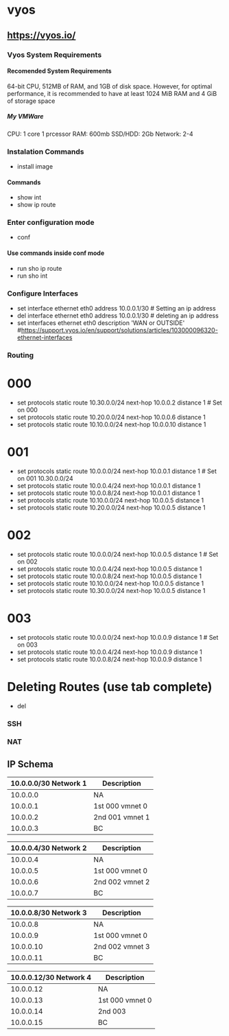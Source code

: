 # vyos
https://vyos.io/
------

### Vyos System Requirements

#### Recomended System Requirements
64-bit CPU, 512MB of RAM, and 1GB of disk space. However, for optimal performance, it is recommended to have at least 1024 MiB RAM and 4 GiB of storage space

##### My VMWare
CPU: 1 core 1 prcessor
RAM: 600mb
SSD/HDD: 2Gb
Network: 2-4

### Instalation Commands 
- install image

#### Commands
- show int
- show ip route

### Enter configuration mode
- conf
#### Use commands inside conf mode
- run sho ip route
- run sho int

### Configure Interfaces
- set interface ethernet eth0 address 10.0.0.1/30 # Setting an ip address
- del interface ethernet eth0 address 10.0.0.1/30 # deleting an ip address
- set interfaces ethernet eth0 description 'WAN or OUTSIDE' #https://support.vyos.io/en/support/solutions/articles/103000096320-ethernet-interfaces

### Routing
# 000
- set protocols static route 10.30.0.0/24 next-hop 10.0.0.2 distance 1 # Set on 000
- set protocols static route 10.20.0.0/24 next-hop 10.0.0.6 distance 1
- set protocols static route 10.10.0.0/24 next-hop 10.0.0.10 distance 1

# 001
- set protocols static route 10.0.0.0/24 next-hop 10.0.0.1 distance 1 # Set on 001 10.30.0.0/24
- set protocols static route 10.0.0.4/24 next-hop 10.0.0.1 distance 1
- set protocols static route 10.0.0.8/24 next-hop 10.0.0.1 distance 1
- set protocols static route 10.10.0.0/24 next-hop 10.0.0.5 distance 1
- set protocols static route 10.20.0.0/24 next-hop 10.0.0.5 distance 1

# 002
- set protocols static route 10.0.0.0/24 next-hop 10.0.0.5 distance 1 # Set on 002
- set protocols static route 10.0.0.4/24 next-hop 10.0.0.5 distance 1
- set protocols static route 10.0.0.8/24 next-hop 10.0.0.5 distance 1
- set protocols static route 10.10.0.0/24 next-hop 10.0.0.5 distance 1
- set protocols static route 10.30.0.0/24 next-hop 10.0.0.5 distance 1

# 003
- set protocols static route 10.0.0.0/24 next-hop 10.0.0.9 distance 1 # Set on 003
- set protocols static route 10.0.0.4/24 next-hop 10.0.0.9 distance 1
- set protocols static route 10.0.0.8/24 next-hop 10.0.0.9 distance 1

# Deleting Routes (use tab complete)
- del


### SSH

### NAT



## IP Schema

| 10.0.0.0/30 Network 1 | Description |
| ------------------------- | ---------- |
| 10.0.0.0 | NA |
| 10.0.0.1 | 1st 000 vmnet 0 |
| 10.0.0.2 | 2nd 001 vmnet 1|
| 10.0.0.3 | BC |

| 10.0.0.4/30 Network 2 | Description |
| --------------------- | - |
| 10.0.0.4 | NA |
| 10.0.0.5 | 1st 000 vmnet 0 |
| 10.0.0.6 | 2nd 002 vmnet 2 |
| 10.0.0.7 | BC |

| 10.0.0.8/30 Network 3 | Description |
|--------|-|
| 10.0.0.8 | NA |
| 10.0.0.9 | 1st 000 vmnet 0 |
| 10.0.0.10 | 2nd 002 vmnet 3 |
| 10.0.0.11 | BC |

| 10.0.0.12/30 Network 4 | Description |
|--------|-|
| 10.0.0.12 | NA |
| 10.0.0.13 | 1st 000 vmnet 0 |
| 10.0.0.14 | 2nd 003 |
| 10.0.0.15 | BC |


